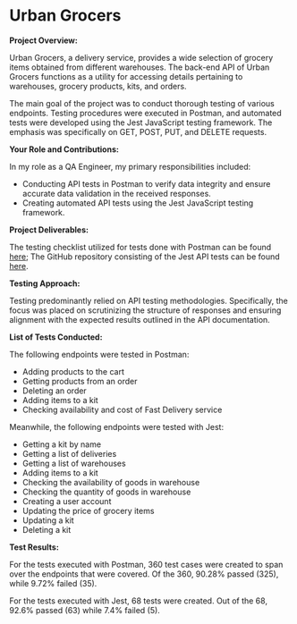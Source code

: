 # Urban Grocers

**Project Overview:**

Urban Grocers, a delivery service, provides a wide selection of grocery items obtained from different warehouses. The back-end API of Urban Grocers functions as a utility for accessing details pertaining to warehouses, grocery products, kits, and orders.

The main goal of the project was to conduct thorough testing of various endpoints. Testing procedures were executed in Postman, and automated tests were developed using the Jest JavaScript testing framework. The emphasis was specifically on GET, POST, PUT, and DELETE requests. 

**Your Role and Contributions:**

In my role as a QA Engineer, my primary responsibilities included:
- Conducting API tests in Postman to verify data integrity and ensure accurate data validation in the received responses.
- Creating automated API tests using the Jest JavaScript testing framework.

**Project Deliverables:**

The testing checklist utilized for tests done with Postman can be found [here](https://docs.google.com/spreadsheets/d/14ELuoP0BIhmx33rg7pzcS5iSrA-fQEJ4/edit?usp=sharing&ouid=117504763605059948253&rtpof=true&sd=true);
The GitHub repository consisting of the Jest API tests can be found [here](https://github.com/kristiingco/hm07-qa-us). 

**Testing Approach:**

Testing predominantly relied on API testing methodologies. Specifically, the focus was placed on scrutinizing the structure of responses and ensuring alignment with the expected results outlined in the API documentation.

**List of Tests Conducted:**

The following endpoints were tested in Postman:
- Adding products to the cart
- Getting products from an order
- Deleting an order
- Adding items to a kit
- Checking availability and cost of Fast Delivery service

Meanwhile, the following endpoints were tested with Jest:
- Getting a kit by name
- Getting a list of deliveries
- Getting a list of warehouses
- Adding items to a kit
- Checking the availability of goods in warehouse
- Checking the quantity of goods in warehouse
- Creating a user account
- Updating the price of grocery items
- Updating a kit
- Deleting a kit

**Test Results:**

For the tests executed with Postman, 360 test cases were created to span over the endpoints that were covered. Of the 360, 90.28% passed (325), while 9.72% failed (35). 

For the tests executed with Jest, 68 tests were created. Out of the 68, 92.6% passed (63) while 7.4% failed (5).
